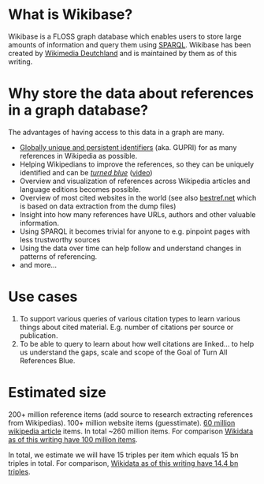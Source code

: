 # What is Wikibase?
Wikibase is a FLOSS graph database which enables users to store large
amounts of information and query them using [SPARQL](https://en.wikibooks.org/wiki/SPARQL).
Wikibase has been created by [Wikimedia Deutchland](https://www.wikimedia.de/) and is
maintained by them as of this writing.

# Why store the data about references in a graph database?
The advantages of having access to this data in a graph are many.
* [Globally unique and persistent identifiers](https://www.wikidata.org/wiki/Q115493815) (aka. GUPRI)
for as many references in Wikipedia as possible.
* Helping Wikipedians to improve the references, so they can be uniquely identified and can be
[_turned blue_](https://www.wikidata.org/wiki/Q115136754)
([video](https://commons.wikimedia.org/wiki/File:Let%E2%80%99s_Turn_all_the_References_Blue.webm))
* Overview and visualization of references across Wikipedia articles and language editions becomes possible.
* Overview of most cited websites in the world (see also [bestref.net](https://bestref.net/)
which is based on data extraction from the dump files)
* Insight into how many references have URLs, authors and other valuable information.
* Using SPARQL it becomes trivial for anyone to e.g. pinpoint pages with less trustworthy sources
* Using the data over time can help follow and understand changes in patterns of referencing.
* and more...

# Use cases
1. To support various queries of various citation types to learn various things about cited material.
E.g. number of citations per source or publication.
2. To be able to query to learn about how well citations are linked... to help us understand the gaps,
scale and scope of the Goal of Turn All References Blue.

# Estimated size
200+ million reference items (add source to research extracting references from Wikipedias).
100+ million website items (guesstimate).
[60 million wikipedia article](
https://en.wikipedia.org/wiki/Wikipedia:Size_of_Wikipedia#Comparisons_with_other_Wikipedias)
items. In total ~260 million items. For comparison
[Wikidata as of this writing have 100 million items](
https://grafana.wikimedia.org/d/000000489/wikidata-query-service?orgId=1&refresh=1m).

In total, we estimate we will have 15 triples per item which equals 15 bn triples in total.
For comparison,
[Wikidata as of this writing have 14.4 bn triples](
https://grafana.wikimedia.org/d/000000489/wikidata-query-service?orgId=1&refresh=1m).

